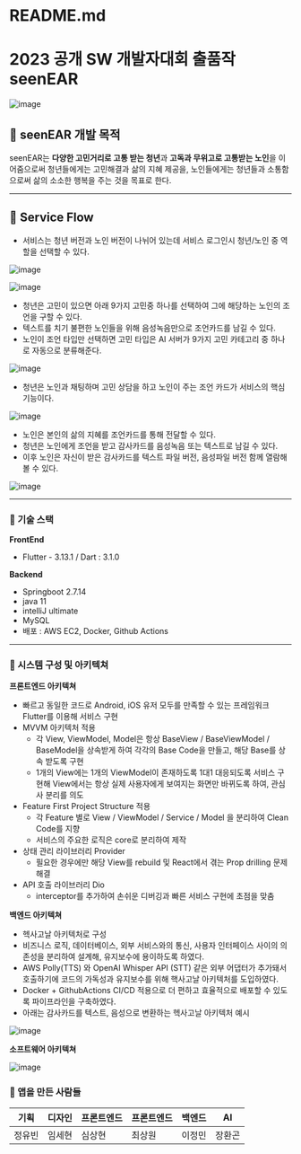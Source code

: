# README.md

# 2023 공개 SW 개발자대회 출품작 seenEAR

![image](https://github.com/OpenSourceSw-seenEar/seenEar-back/assets/85864699/a816a430-748b-4ccb-933d-1d6601fce4c9)

## 🔮 seenEAR 개발 목적

seenEAR는 **다양한 고민거리로 고통 받는 청년**과 **고독과 무위고로 고통받는 노인**을 이어줌으로써 청년들에게는 고민해결과 삶의 지혜 제공을, 노인들에게는 청년들과 소통함으로써 삶의 소소한 행복을 주는 것을 목표로 한다.

---

## 🔮 Service Flow

- 서비스는 청년 버전과 노인 버전이 나뉘어 있는데 서비스 로그인시 청년/노인 중 역할을 선택할 수 있다.

![image](https://github.com/OpenSourceSw-seenEar/seenEar-back/assets/85864699/2b50f7ec-ea22-4424-a5bf-ddc2fa9347bd)

![image](https://github.com/OpenSourceSw-seenEar/seenEar-back/assets/85864699/c7c01b0c-5ffa-47ef-ab38-5dd259690658)

- 청년은 고민이 있으면  아래 9가지 고민중 하나를 선택하여 그에 해당하는 노인의 조언을 구할 수 있다.
- 텍스트를 치기 불편한 노인들을 위해 음성녹음만으로 조언카드를 남길 수 있다.
- 노인이  조언 타입만 선택하면 고민 타입은 AI 서버가 9가지 고민 카테고리 중 하나로 자동으로 분류해준다.

![image](https://github.com/OpenSourceSw-seenEar/seenEar-back/assets/85864699/93b72ca9-dabe-4207-b7c4-0439c45e6a1d)


- 청년은 노인과 채팅하며 고민 상담을 하고 노인이 주는 조언 카드가 서비스의 핵심 기능이다.

![image](https://github.com/OpenSourceSw-seenEar/seenEar-back/assets/85864699/f6dc1dea-1f2f-4a59-a1dc-4edf9ba4b775)

- 노인은 본인의 삶의 지혜를 조언카드를 통해 전달할 수 있다.
- 청년은 노인에게 조언을 받고 감사카드를 음성녹음 또는 텍스트로 남길 수 있다.
- 이후 노인은 자신이 받은 감사카드를 텍스트 파일 버전, 음성파일 버전 함께 열람해볼 수 있다.

![image](https://github.com/OpenSourceSw-seenEar/seenEar-back/assets/85864699/9f470a61-d297-4b46-8de9-7ca9414b40ce)

---

### 🔮 기술 스택

**FrontEnd**

- Flutter - 3.13.1 / Dart : 3.1.0

**Backend**

- Springboot 2.7.14
- java 11
- intelliJ ultimate
- MySQL
- 배포 : AWS EC2, Docker, Github Actions

---

### 🔮 시스템 구성 및 아키텍쳐

**프론트엔드 아키텍쳐**

- 빠르고 동일한 코드로 Android, iOS 유저 모두를 만족할 수 있는 프레임워크 Flutter를 이용해 서비스 구현
- MVVM 아키텍처 적용
    - 각 View, ViewModel, Model은 항상 BaseView / BaseViewModel / BaseModel을 상속받게 하여 각각의 Base Code을 만들고, 해당 Base를 상속 받도록 구현
    - 1개의 View에는 1개의 ViewModel이 존재하도록 1대1 대응되도록 서비스 구현해 View에서는 항상 실제 사용자에게 보여지는 화면만 바뀌도록 하여, 관심사 분리를 의도
- Feature First Project Structure 적용
    - 각 Feature 별로 View / ViewModel / Service / Model 을 분리하여 Clean Code를 지향
    - 서비스의 주요한 로직은 core로 분리하여 제작
- 상태 관리 라이브러리 Provider
    - 필요한 경우에만 해당 View를 rebuild 및 React에서 겪는 Prop drilling 문제 해결
- API 호출 라이브러리 Dio
    - interceptor를 추가하여 손쉬운 디버깅과 빠른 서비스 구현에 초점을 맞춤

**백엔드 아키텍쳐**

- 헥사고날 아키텍처로 구성
- 비즈니스 로직, 데이터베이스, 외부 서비스와의 통신, 사용자 인터페이스 사이의 의존성을 분리하여 설계해, 유지보수에 용이하도록 하였다.
- AWS Polly(TTS) 와 OpenAI Whisper API (STT) 같은  외부 어댑터가 추가돼서 호출하기에 코드의 가독성과 유지보수를 위해 핵사고날 아키텍처를 도입하였다.
- Docker + GithubActions CI/CD 적용으로 더 편하고 효율적으로 배포할 수 있도록 파이프라인을 구축하였다.
- 아래는 감사카드를 텍스트, 음성으로 변환하는 헥사고날 아키텍처 예시

![image](https://github.com/OpenSourceSw-seenEar/seenEar-back/assets/85864699/244a2a2d-cf9f-4a9b-befe-1ab4d435d1bd)

**소프트웨어 아키텍쳐**


![image](https://github.com/OpenSourceSw-seenEar/seenEar-back/assets/85864699/5b76afac-6a3a-4943-af16-44cb34069edb)


### 🔮 앱을 만든 사람들

| 기획 | 디자인 | 프론트엔드 | 프론트엔드 | 백엔드 | AI |
| --- | --- | --- | --- | --- | --- |
| 정유빈 | 임세현 | 심상현 | 최상원 | 이정민 | 장환곤 |


